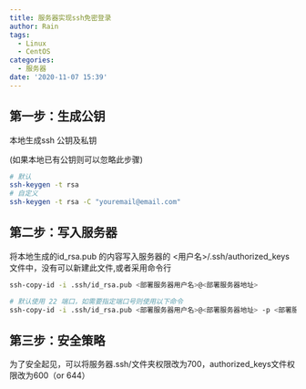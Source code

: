 ```yaml
---
title: 服务器实现ssh免密登录
author: Rain
tags:
  - Linux
  - CentOS
categories:
  - 服务器
date: '2020-11-07 15:39'
---
```


<Boxx/>

## 第一步：生成公钥

本地生成ssh 公钥及私钥

(如果本地已有公钥则可以忽略此步骤)

```bash
# 默认
ssh-keygen -t rsa
# 自定义
ssh-keygen -t rsa -C "youremail@email.com"
```

## 第二步：写入服务器

将本地生成的id_rsa.pub 的内容写入服务器的 <用户名>/.ssh/authorized_keys文件中，没有可以新建此文件,或者采用命令行

```bash
ssh-copy-id -i .ssh/id_rsa.pub <部署服务器用户名>@<部署服务器地址>

# 默认使用 22 端口，如需要指定端口号则使用以下命令
ssh-copy-id -i .ssh/id_rsa.pub <部署服务器用户名>@<部署服务器地址> -p <部署服务器ssh端口>
```

## 第三步：安全策略

为了安全起见，可以将服务器.ssh/文件夹权限改为700，authorized_keys文件权限改为600（or 644）
